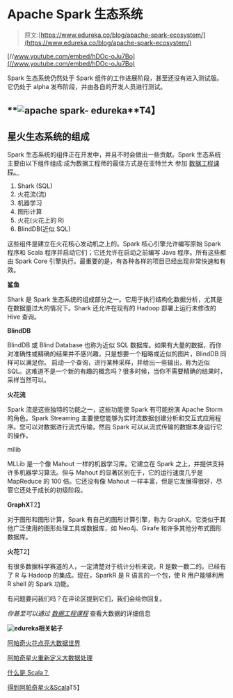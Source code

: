 # Apache Spark 生态系统

> 原文:[https://www.edureka.co/blog/apache-spark-ecosystem/](https://www.edureka.co/blog/apache-spark-ecosystem/)

[//www.youtube.com/embed/hDOc-oJu7Bo](//www.youtube.com/embed/hDOc-oJu7Bo)

Spark 生态系统仍然处于 Spark 组件的工作进展阶段，甚至还没有进入测试版。它仍处于 alpha 发布阶段，并由各自的开发人员进行测试。

## **![apache spark- edureka](../Images/035cfb7cfaf3aa7ad8be09bbfa5b4276.png)**T4】

## **星火生态系统的组成**

Spark 生态系统的组件正在开发中，并且不时会做出一些贡献。Spark 生态系统主要由以下组件组成:成为数据工程师的最佳方式是在亚特兰大 参加 [数据工程课程。](https://www.edureka.co/microsoft-azure-data-engineering-certification-course-atlanta)

1.  Shark (SQL)
2.  火花流(流)
3.  机器学习
4.  图形计算
5.  火花(火花上的 R)
6.  BlindDB(近似 SQL)

这些组件是建立在火花核心发动机之上的。Spark 核心引擎允许编写原始 Spark 程序和 Scala 程序并启动它们；它还允许在启动之前编写 Java 程序。所有这些都由 Spark Core 引擎执行。最重要的是，有各种各样的项目已经出现非常快速和有效。

**鲨鱼**

Shark 是 Spark 生态系统的组成部分之一。它用于执行结构化数据分析，尤其是在数据量过大的情况下。Shark 还允许在现有的 Hadoop 部署上运行未修改的 Hive 查询。

**BlindDB**

BlindDB 或 Blind Database 也称为近似 SQL 数据库。如果有大量的数据，而你对准确性或精确的结果并不感兴趣，只是想要一个粗略或近似的图片，BlindDB 同样可以满足你。 启动一个查询，进行某种采样，并给出一些输出，称为近似 SQL。这难道不是一个新的有趣的概念吗？很多时候，当你不需要精确的结果时，采样当然可以。

**火花流**

Spark 流是这些独特的功能之一，这些功能使 Spark 有可能扮演 Apache Storm 的角色。Spark Streaming 主要使您能够为实时流数据创建分析和交互式应用程序。您可以对数据进行流式传输，然后 Spark 可以从流式传输的数据本身运行它的操作。

mllib

MLLib 是一个像 Mahout 一样的机器学习库。它建立在 Spark 之上，并提供支持许多机器学习算法。但与 Mahout 的显著区别在于，它的运行速度几乎是 MapReduce 的 100 倍。它还没有像 Mahout 一样丰富，但是它发展得很好，尽管它还处于成长的初级阶段。

**GraphX**T2】

对于图形和图形计算，Spark 有自己的图形计算引擎，称为 GraphX。它类似于其他广泛使用的图形处理工具或数据库，如 Neo4j、Girafe 和许多其他分布式图形数据库。

**火花**T2】

有很多数据科学赛道的人，一定清楚对于统计分析来说，R 是数一数二的。已经有了 R 与 Hadoop 的集成。现在，SparkR 是 R 语言的一个包，使 R 用户能够利用 R shell 的 Spark 功能。

有问题要问我们吗？在评论区提到它们，我们会给你回复。

*你甚至可以通过* [*数据工程课程*](https://www.edureka.co/microsoft-azure-data-engineering-certification-course) 查看大数据的详细信息

**![edureka](../Images/981b79f2904efe6f9320df33611b9823.png)相关帖子**

[阿帕奇火花点亮大数据世界](https://www.edureka.co/blog/apache-spark-lighting-up-the-big-data-world1/ "Apache Spark Lighting up the Big Data World")

[阿帕奇星火重新定义大数据处理](https://www.edureka.co/blog/videos/apache-spark-redefining-big-data-processing/ "Apache Spark Redefining Big Data Processing")

[什么是 Scala？](https://www.edureka.co/blog/what-is-scala/ "What is Scala")

[得到阿帕奇星火&Scala](https://www.edureka.co/apache-spark-scala-training "Apache Spark & Scala")T5】
